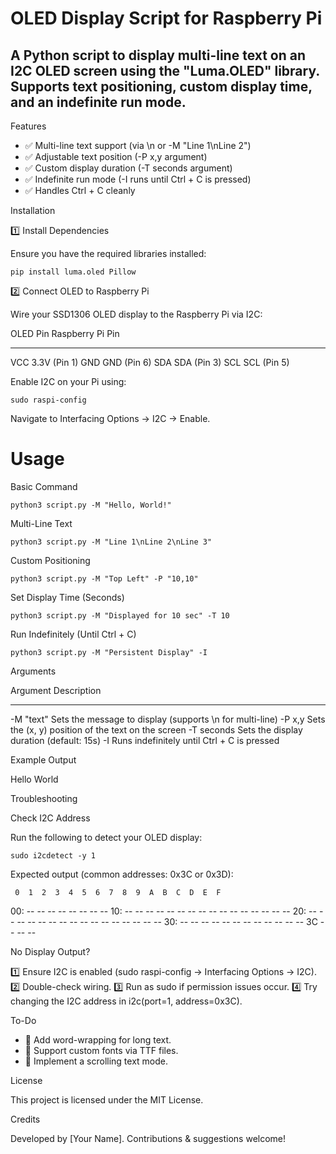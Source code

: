 # OLED Display Script for Raspberry Pi

## A Python script to display multi-line text on an I2C OLED screen using the "Luma.OLED" library. Supports text positioning, custom display time, and an indefinite run mode.

Features

- ✅ Multi-line text support (via \n or -M "Line 1\nLine 2")
- ✅ Adjustable text position (-P x,y argument)
- ✅ Custom display duration (-T seconds argument)
- ✅ Indefinite run mode (-I runs until Ctrl + C is pressed)
- ✅ Handles Ctrl + C cleanly

Installation

1️⃣ Install Dependencies

Ensure you have the required libraries installed:

    pip install luma.oled Pillow

2️⃣ Connect OLED to Raspberry Pi

Wire your SSD1306 OLED display to the Raspberry Pi via I2C:

OLED Pin   Raspberry Pi Pin
--------   ----------------
VCC        3.3V (Pin 1)
GND        GND (Pin 6)
SDA        SDA (Pin 3)
SCL        SCL (Pin 5)

Enable I2C on your Pi using:

    sudo raspi-config

Navigate to Interfacing Options → I2C → Enable.

# Usage

Basic Command

    python3 script.py -M "Hello, World!"

Multi-Line Text

    python3 script.py -M "Line 1\nLine 2\nLine 3"

Custom Positioning

    python3 script.py -M "Top Left" -P "10,10"

Set Display Time (Seconds)

    python3 script.py -M "Displayed for 10 sec" -T 10

Run Indefinitely (Until Ctrl + C)

    python3 script.py -M "Persistent Display" -I

Arguments

Argument     Description
---------    ---------------------------------------------------
-M "text"    Sets the message to display (supports \n for multi-line)
-P x,y       Sets the (x, y) position of the text on the screen
-T seconds   Sets the display duration (default: 15s)
-I           Runs indefinitely until Ctrl + C is pressed

Example Output

Hello
World

Troubleshooting

Check I2C Address

Run the following to detect your OLED display:

    sudo i2cdetect -y 1

Expected output (common addresses: 0x3C or 0x3D):

     0  1  2  3  4  5  6  7  8  9  A  B  C  D  E  F
00:                         -- -- -- -- -- -- -- --
10: -- -- -- -- -- -- -- -- -- -- -- -- -- -- -- --
20: -- -- -- -- -- -- -- -- -- -- -- -- -- -- -- --
30: -- -- -- -- -- -- -- -- -- -- -- -- 3C -- -- --

No Display Output?

1️⃣ Ensure I2C is enabled (sudo raspi-config → Interfacing Options → I2C).
2️⃣ Double-check wiring.
3️⃣ Run as sudo if permission issues occur.
4️⃣ Try changing the I2C address in i2c(port=1, address=0x3C).

To-Do

- 🔹 Add word-wrapping for long text.
- 🔹 Support custom fonts via TTF files.
- 🔹 Implement a scrolling text mode.

License

This project is licensed under the MIT License.

Credits

Developed by [Your Name]. Contributions & suggestions welcome!
